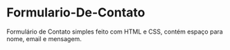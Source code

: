 # Formulario-De-Contato
Formulário de Contato simples feito com HTML e CSS, contém espaço para nome, email e mensagem.
